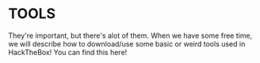 # TOOLS
They're important, but there's alot of them. When we have some free time, we will describe how to download/use some basic or weird tools used in HackTheBox! You can find this here!
